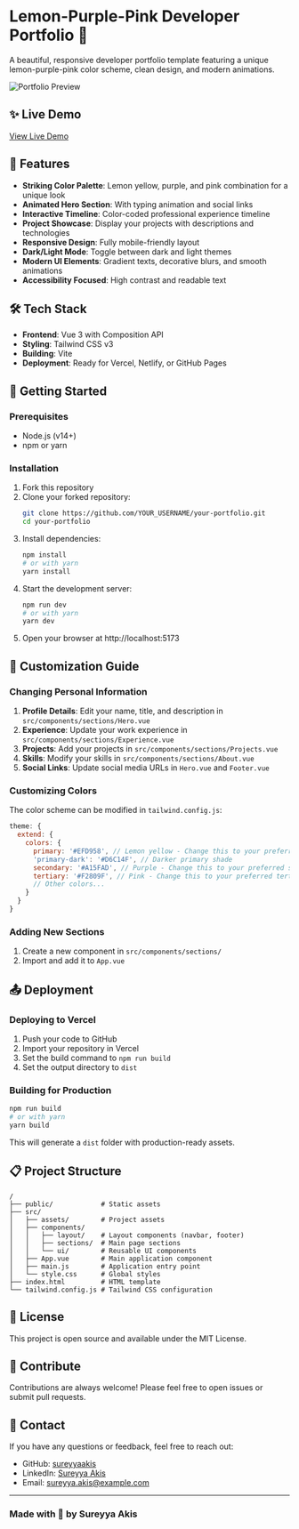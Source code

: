 # Lemon-Purple-Pink Developer Portfolio 🚀

A beautiful, responsive developer portfolio template featuring a unique lemon-purple-pink color scheme, clean design, and modern animations.

![Portfolio Preview](public/portfolio-preview.png)

## ✨ Live Demo

[View Live Demo](https://sureyya-portfolio.vercel.app)

## 📌 Features

- **Striking Color Palette**: Lemon yellow, purple, and pink combination for a unique look
- **Animated Hero Section**: With typing animation and social links
- **Interactive Timeline**: Color-coded professional experience timeline
- **Project Showcase**: Display your projects with descriptions and technologies
- **Responsive Design**: Fully mobile-friendly layout
- **Dark/Light Mode**: Toggle between dark and light themes
- **Modern UI Elements**: Gradient texts, decorative blurs, and smooth animations
- **Accessibility Focused**: High contrast and readable text

## 🛠 Tech Stack

- **Frontend**: Vue 3 with Composition API
- **Styling**: Tailwind CSS v3
- **Building**: Vite
- **Deployment**: Ready for Vercel, Netlify, or GitHub Pages

## 🚀 Getting Started

### Prerequisites

- Node.js (v14+)
- npm or yarn

### Installation

1. Fork this repository
2. Clone your forked repository:
   ```bash
   git clone https://github.com/YOUR_USERNAME/your-portfolio.git
   cd your-portfolio
   ```
3. Install dependencies:
   ```bash
   npm install
   # or with yarn
   yarn install
   ```
4. Start the development server:
   ```bash
   npm run dev
   # or with yarn
   yarn dev
   ```
5. Open your browser at http://localhost:5173

## 🎨 Customization Guide

### Changing Personal Information

1. **Profile Details**: Edit your name, title, and description in `src/components/sections/Hero.vue`
2. **Experience**: Update your work experience in `src/components/sections/Experience.vue`
3. **Projects**: Add your projects in `src/components/sections/Projects.vue`
4. **Skills**: Modify your skills in `src/components/sections/About.vue`
5. **Social Links**: Update social media URLs in `Hero.vue` and `Footer.vue`

### Customizing Colors

The color scheme can be modified in `tailwind.config.js`:

```javascript
theme: {
  extend: {
    colors: {
      primary: '#EFD958', // Lemon yellow - Change this to your preferred primary color
      'primary-dark': '#D6C14F', // Darker primary shade
      secondary: '#A15FAD', // Purple - Change this to your preferred secondary color
      tertiary: '#F2809F', // Pink - Change this to your preferred tertiary color
      // Other colors...
    }
  }
}
```

### Adding New Sections

1. Create a new component in `src/components/sections/`
2. Import and add it to `App.vue`

## 📤 Deployment

### Deploying to Vercel

1. Push your code to GitHub
2. Import your repository in Vercel
3. Set the build command to `npm run build`
4. Set the output directory to `dist`

### Building for Production

```bash
npm run build
# or with yarn
yarn build
```

This will generate a `dist` folder with production-ready assets.

## 📋 Project Structure

```
/
├── public/            # Static assets
├── src/
│   ├── assets/        # Project assets
│   ├── components/    
│   │   ├── layout/    # Layout components (navbar, footer)
│   │   ├── sections/  # Main page sections
│   │   └── ui/        # Reusable UI components
│   ├── App.vue        # Main application component
│   ├── main.js        # Application entry point
│   └── style.css      # Global styles
├── index.html         # HTML template
└── tailwind.config.js # Tailwind CSS configuration
```

## 📝 License

This project is open source and available under the MIT License.

## 🧡 Contribute

Contributions are always welcome! Please feel free to open issues or submit pull requests.

## 💬 Contact

If you have any questions or feedback, feel free to reach out:

- GitHub: [sureyyaakis](https://github.com/sureyyaakis)
- LinkedIn: [Sureyya Akis](https://linkedin.com/in/sureyyaakis)
- Email: sureyya.akis@example.com

---

### Made with 💖 by Sureyya Akis
